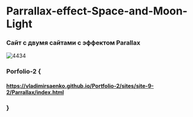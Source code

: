 # Parrallax-effect-Space-and-Moon-Light

### Сайт c двумя сайтами c эффектом Parallax

![4434](https://user-images.githubusercontent.com/56477695/115113024-d5712080-9f90-11eb-8505-4a55e812205a.png)

### Porfolio-2 {

#### https://vladimirsaenko.github.io/Portfolio-2/sites/site-9-2/Parrallax/index.html

### }
